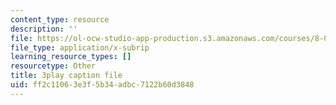 ```yaml
---
content_type: resource
description: ''
file: https://ol-ocw-studio-app-production.s3.amazonaws.com/courses/8-01sc-classical-mechanics-fall-2016/ff2c11063e3f5b34adbc7122b60d3848_reUjl788R9Q.vtt
file_type: application/x-subrip
learning_resource_types: []
resourcetype: Other
title: 3play caption file
uid: ff2c1106-3e3f-5b34-adbc-7122b60d3848
---
```

